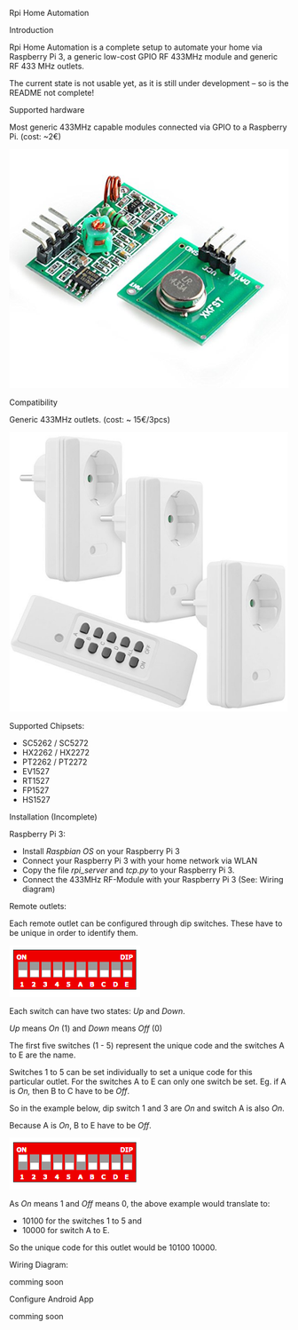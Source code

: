 Rpi Home Automation

Introduction

Rpi Home Automation is a complete setup to automate your home via Raspberry Pi 3, a generic low-cost GPIO RF 433MHz module and generic RF 433 MHz outlets.

The current state is not usable yet, as it is still under development – so is the README not complete!

Supported hardware

Most generic 433MHz capable modules connected via GPIO to a Raspberry Pi. (cost: ~2€)

![Alt text](readme/433MHzRF.png?raw=true "Title")

Compatibility

Generic 433MHz outlets. (cost: ~ 15€/3pcs)

![Alt text](readme/433MHzoutlet.png?raw=true "Title")

Supported Chipsets:

-   SC5262 / SC5272
-   HX2262 / HX2272
-   PT2262 / PT2272
-   EV1527
-   RT1527
-   FP1527
-   HS1527

Installation (Incomplete)

Raspberry Pi 3:

-   Install *Raspbian OS* on your Raspberry Pi 3
-   Connect your Raspberry Pi 3 with your home network via WLAN
-   Copy the file *rpi\_server* and *tcp.py* to your Raspberry Pi 3.
-   Connect the 433MHz RF-Module with your Raspberry Pi 3 (See: Wiring diagram)

Remote outlets:

Each remote outlet can be configured through dip switches. These have to be unique in order to identify them.

![Alt text](readme/dipswitch.png?raw=true "Title")

Each switch can have two states: *Up* and *Down*.

*Up* means *On* (1) and *Down* means *Off* (0)

The first five switches (1 - 5) represent the unique code and the switches A to E are the name.

Switches 1 to 5 can be set individually to set a unique code for this particular outlet. For the switches A to E can only one switch be set. Eg. if A is *On,* then B to C have to be *Off*.

So in the example below, dip switch 1 and 3 are *On* and switch A is also *On*.

Because A is *On*, B to E have to be *Off*.

![Alt text](readme/dipswitch_example.png?raw=true "Title")

As *On* means 1 and *Off* means 0, the above example would translate to:

-   10100 for the switches 1 to 5 and
-   10000 for switch A to E.

So the unique code for this outlet would be 10100 10000.

Wiring Diagram:

comming soon

Configure Android App

comming soon
